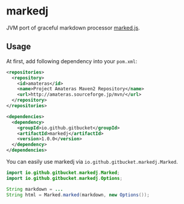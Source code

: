 # markedj

JVM port of graceful markdown processor [marked.js](https://github.com/chjj/marked).

## Usage

At first, add following dependency into your `pom.xml`:

```xml
<repositories>
  <repository>
    <id>amateras</id>
    <name>Project Amateras Maven2 Repository</name>
    <url>http://amateras.sourceforge.jp/mvn/</url>
  </repository>
</repositories>

<dependencies>
  <dependency>
    <groupId>io.github.gitbucket</groupId>
    <artifactId>markedj</artifactId>
    <version>1.0.0</version>
  </dependency>
</dependencies>
```

You can easily use markedj via `io.github.gitbucket.markedj.Marked`.

```java
import io.github.gitbucket.markedj.Marked;
import io.github.gitbucket.markedj.Options;

String markdown = ...
String html = Marked.marked(markdown, new Options());
```
